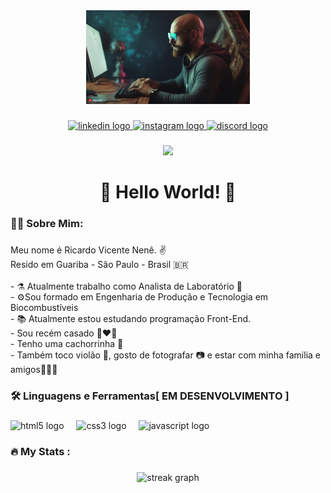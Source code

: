 <div align="center">
  <img height="150" src="https://github.com/Ricardo-Nene/Ricardo-Nene/blob/main/banner.jpg"  />
</div>

###

<div align="center">
  <a href="www.linkedin.com/in/ricardo-vicente-nenê-329888172" target="_blank">
    <img src="https://img.shields.io/static/v1?message=LinkedIn&logo=linkedin&label=&color=0077B5&logoColor=white&labelColor=&style=for-the-badge" height="25" alt="linkedin logo"  />
  </a>
  <a href="https://www.instagram.com/ricardovicentenene/" target="_blank">
    <img src="https://img.shields.io/static/v1?message=Instagram&logo=instagram&label=&color=E4405F&logoColor=white&labelColor=&style=for-the-badge" height="25" alt="instagram logo"  />
  </a>
  <a href="https://discord.com/channels/@1293359782215811095" target="_blank">
    <img src="https://img.shields.io/static/v1?message=Discord&logo=discord&label=&color=7289DA&logoColor=white&labelColor=&style=for-the-badge" height="25" alt="discord logo"  />
  </a>
</div>

###

<div align="center">
  <img src="https://visitor-badge.laobi.icu/badge?page_id=Ricardo-Nene.Ricardo-Nene&"  />
</div>

###

<h1 align="center">👋 Hello World! 🤘</h1>

###

<h3 align="left">👩‍💻  Sobre Mim:</h3>

###

<p align="left">Meu nome é Ricardo Vicente Nenê. ✌️<br> Resido em Guariba - São Paulo - Brasil 🇧🇷<br><br>- ⚗️ Atualmente trabalho como Analista de Laboratório 🧪 <br>- ⚙️Sou formado em Engenharia de Produção e Tecnologia em Biocombustíveis<br>- 📚 Atualmente estou estudando programação Front-End. <br>- Sou recém casado 👨‍❤️‍👨<br>- Tenho uma cachorrinha 🐶 <br>- Também toco violão 🎸, gosto de fotografar  📷 e estar com minha familia e amigos👨‍👩‍👦</p>

###

<h3 align="left">🛠 Linguagens e Ferramentas[ EM DESENVOLVIMENTO ]</h3>

###

<div align="left">
  <img src="https://cdn.jsdelivr.net/gh/devicons/devicon/icons/html5/html5-original.svg" height="40" alt="html5 logo"  />
  <img width="12" />
  <img src="https://cdn.jsdelivr.net/gh/devicons/devicon/icons/css3/css3-original.svg" height="40" alt="css3 logo"  />
  <img width="12" />
  <img src="https://cdn.jsdelivr.net/gh/devicons/devicon/icons/javascript/javascript-original.svg" height="40" alt="javascript logo"  />
</div>

###

<h3 align="left">🔥   My Stats :</h3>

###

<div align="center">
  <img src="https://github-readme-stats.vercel.app/api/streaks?user=Ricardo-Nene&theme=dark&hide_border=true" height="220" alt="streak graph" />
</div>

###
